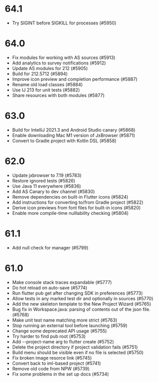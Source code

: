 # 64.1
- Try SIGINT before SIGKILL for processes (#5950)

# 64.0
- Fix modules for working with AS sources (#5913)
- Add analytics to survey notifications (#5912)
- Update AS modules for 212 (#5905)
- Build for 212.5712 (#5894)
- Improve icon preview and completion performance (#5887)
- Rename old load classes (#5884)
- Use IJ 213 for unit tests (#5882)
- Share resources with both modules (#5877)

# 63.0
- Build for IntelliJ 2021.3 and Android Studio canary (#5868)
- Enable downloading Mac M1 version of JxBrowser (#5871)
- Convert to Gradle project with Kotlin DSL (#5858)

# 62.0
- Update jxbrowser to 7.19 (#5783)
- Restore ignored tests (#5826)
- Use Java 11 everywhere (#5836)
- Add AS Canary to dev channel (#5830)
- Remove dependencies on built-in Flutter icons (#5824)
- Add instructions for converting to/from Gradle project (#5822)
- Derive icon previews from font files for built-in icons (#5820)
- Enable more compile-time nulllability checking (#5804)

# 61.1
- Add null check for manager (#5799)

# 61.0
- Make console stack traces expandable (#5777)
- Do hot reload on auto-save (#5774)
- Run flutter pub get after changing SDK in preferences (#5773)
- Allow tests in any marked test dir and optionally in sources (#5770)
- Add the new skeleton template to the New Project Wizard (#5765)
- Bug fix in Workspace.java: parsing of contents out of the json file. (#5768)
- Make unit test name matching more strict (#5763)
- Stop running an external tool before launching (#5759)
- Change some deprecated API usage (#5755)
- Try harder to find pub root (#5753)
- Add --project-name arg to flutter create (#5752)
- Delete the project directory if project validation fails (#5751)
- Build menu should be visible even if no file is selected (#5750)
- Fix broken image resorce link (#5745)
- Convert back to iml-based project (#5741)
- Remove old code from NPW (#5739)
- Fix some problems in the set up docs (#5734)
